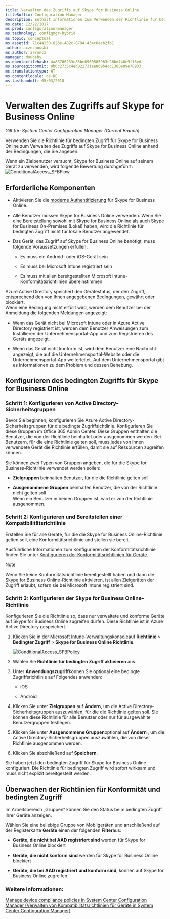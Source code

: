 ```yaml
---
title: Verwalten des Zugriffs auf Skype for Business Online
titleSuffix: Configuration Manager
description: Enthält Informationen zum Verwenden der Richtlinie für bedingten Zugriff, um Skype for Business Online zu verwalten.
ms.date: 12/22/2017
ms.prod: configuration-manager
ms.technology: configmgr-hybrid
ms.topic: conceptual
ms.assetid: 71c44250-626e-482c-8794-434c6aeb2fb1
author: aczechowski
ms.author: aaroncz
manager: dougeby
ms.openlocfilehash: 4a88706233e85be6960585963c26bd740e9ff6ed
ms.sourcegitcommit: 0b0c2735c4ed822731ae069b4cc1380e89e78933
ms.translationtype: HT
ms.contentlocale: de-DE
ms.lasthandoff: 05/03/2018
---
```

# <a name="manage-skype-for-business-online-access"></a>Verwalten des Zugriffs auf Skype for Business Online

*Gilt für: System Center Configuration Manager (Current Branch)*


Verwenden Sie die Richtlinie für bedingten Zugriff für Skype for Business Online zum Verwalten des Zugriffs auf Skype for Business Online anhand der Bedingungen, die Sie angeben.  


 Wenn ein Zielbenutzer versucht, Skype for Business Online auf seinem Gerät zu verwenden, wird folgende Bewertung durchgeführt:![ConditionalAccess&#95;SFBFlow](media/ConditionalAccess_SFBFlow.png)  

## <a name="prerequisites"></a>Erforderliche Komponenten  

-   Aktivieren Sie die [moderne Authentifizierung](https://aka.ms/SkypeModernAuth) für Skype for Business Online.   

-   Alle Benutzer müssen Skype for Business Online verwenden. Wenn Sie eine Bereitstellung sowohl mit Skype for Business Online als auch Skype for Business On-Premises (Lokal) haben, wird die Richtlinie für bedingten Zugriff nicht für lokale Benutzer angewendet.  

-   Das Gerät, das Zugriff auf Skype for Business Online benötigt, muss folgende Voraussetzungen erfüllen:  

    -   Es muss ein Android- oder iOS-Gerät sein

    -   Es muss bei Microsoft Intune registriert sein

    -   Es muss mit allen bereitgestellten Microsoft Intune-Konformitätsrichtlinien übereinstimmen

 Azure Active Directory speichert den Gerätestatus, der den Zugriff, entsprechend den von Ihnen angegebenen Bedingungen, gewährt oder blockiert.  
Wenn eine Bedingung nicht erfüllt wird, werden dem Benutzer bei der Anmeldung die folgenden Meldungen angezeigt:  

-   Wenn das Gerät nicht bei Microsoft Intune oder in Azure Active Directory registriert ist, werden dem Benutzer Anweisungen zum Installieren der Unternehmensportal-App und zum Registrieren des Geräts angezeigt.  

-   Wenn das Gerät nicht konform ist, wird dem Benutzer eine Nachricht angezeigt, die auf die Unternehmensportal-Website oder die Unternehmensportal-App weiterleitet. Auf dem Unternehmensportal gibt es Informationen zu dem Problem und dessen Behebung.  

## <a name="configure-conditional-access-for-skype-for-business-online"></a>Konfigurieren des bedingten Zugriffs für Skype for Business Online  

### <a name="step-1-configure-active-directory-security-groups"></a>Schritt 1: Konfigurieren von Active Directory-Sicherheitsgruppen  
 Bevor Sie beginnen, konfigurieren Sie Azure Active Directory-Sicherheitsgruppen für die bedingte Zugriffsichtlinie. Konfigurieren Sie diese Gruppen im Office 365 Admin Center. Diese Gruppen enthalten die Benutzer, die von der Richtlinie beinhaltet oder ausgenommen werden. Bei Benutzern, für die eine Richtlinie gelten soll, muss jedes von ihnen verwendete Gerät die Richtlinie erfüllen, damit sie auf Ressourcen zugreifen können.  

 Sie können zwei Typen von Gruppen angeben, die für die Skype for Business-Richtlinie verwendet werden sollen:  

-   **Zielgruppen** beinhalten Benutzer, für die die Richtlinie gelten soll  

-   **Ausgenommene Gruppen** beinhalten Benutzer, die von der Richtlinie nicht gelten soll  
    Wenn ein Benutzer in beiden Gruppen ist, wird er von der Richtlinie ausgenommen.  

### <a name="step-2-configure-and-deploy-a-compliance-policy"></a>Schritt 2: Konfigurieren und Bereitstellen einer Kompatibilitätsrichtlinie  
 Erstellen Sie für alle Geräte, für die die Skype for Business Online-Richtlinie gelten soll, eine Konformitätsrichtlinie und stellen sie bereit.  

 Ausführliche Informationen zum Konfigurieren der Konformitätsrichtlinie finden Sie unter [Konfigurieren der Konformitätsrichtlinien für Geräte](../../protect/deploy-use/device-compliance-policies.md).  

> [!NOTE]  
>  Wenn Sie keine Konformitätsrichtlinie bereitgestellt haben und dann die Skype for Business Online-Richtlinie aktivieren, ist allen Zielgeräten der Zugriff erlaubt, sofern sie bei Microsoft Intune registriert sind.  


### <a name="step-3-configure-the-skype-for-business-online-policy"></a>Schritt 3: Konfigurieren der Skype for Business Online-Richtlinie  
 Konfigurieren Sie die Richtlinie so, dass nur verwaltete und konforme Geräte auf Skype for Business Online zugreifen dürfen. Diese Richtlinie ist in Azure Active Directory gespeichert.  

1.  Klicken Sie in der [Microsoft Intune-Verwaltungskonsole](https://manage.microsoft.com)auf **Richtlinie** > **Bedingter Zugriff** > **Skype for Business Online Richtlinie**.  

     ![ConditionalAccess&#95;SFBPolicy](media/ConditionalAccess_SFBPolicy.png)  

2.  Wählen Sie **Richtlinie für bedingten Zugriff aktivieren** aus.  

3.  Unter **Anwendungszugriff**können Sie optional eine bedingte Zugriffsrichtlinie auf Folgendes anwenden:  

    -   iOS  

    -   Android  

4.  Klicken Sie unter **Zielgruppen** auf **Ändern**, um die Active Directory-Sicherheitsgruppen auszuwählen, für die die Richtlinie gelten soll. Sie können diese Richtlinie für alle Benutzer oder nur für ausgewählte Benutzergruppen festlegen.  

5.  Klicken Sie unter **Ausgenommene Gruppen**optional auf **Ändern** , um die Active Directory-Sicherheitsgruppen auszuwählen, die von dieser Richtlinie ausgenommen werden.  

6.  Klicken Sie abschließend auf **Speichern**.  

 Sie haben jetzt den bedingten Zugriff für Skype for Business Online konfiguriert. Die Richtlinie für bedingten Zugriff wird sofort wirksam und muss nicht explizit bereitgestellt werden.  

## <a name="monitor-the-compliance-and-conditional-access-policies"></a>Überwachen der Richtlinien für Konformität und bedingten Zugriff  
 Im Arbeitsbereich „Gruppen“ können Sie den Status beim bedingten Zugriff Ihrer Geräte anzeigen.  

 Wählen Sie eine beliebige Gruppe von Mobilgeräten und anschließend auf der Registerkarte **Geräte** einen der folgenden **Filter**aus:  

-   **Geräte, die nicht bei AAD registriert sind** werden für Skype for Business Online blockiert

-   **Geräte, die nicht konform sind** werden für Skype for Business Online blockiert  

-   **Geräte, die bei AAD registriert und konform sind**, können auf Skype for Business Online zugreifen  

### <a name="see-also"></a>Weitere Informationen:  

 [Manage device compliance policies in System Center Configuration Manager (Verwalten von Kompatibilitätsrichtlinien für Geräte in System Center Configuration Manager)](../../protect/deploy-use/device-compliance-policies.md)
